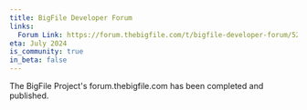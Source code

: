 ```yaml
---
title: BigFile Developer Forum 
links:
  Forum Link: https://forum.thebigfile.com/t/bigfile-developer-forum/52
eta: July 2024
is_community: true
in_beta: false
---
```

The BigFile Project's forum.thebigfile.com has been completed and published.